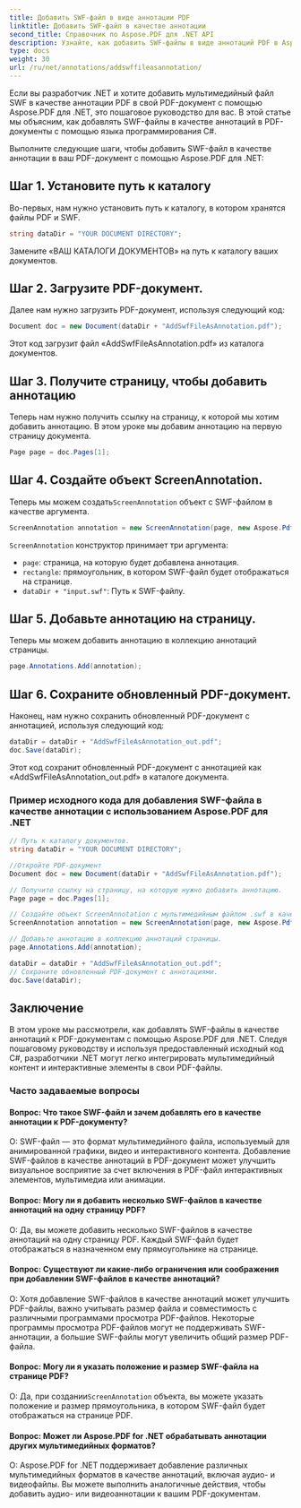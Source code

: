 ```yaml
---
title: Добавить SWF-файл в виде аннотации PDF
linktitle: Добавить SWF-файл в качестве аннотации
second_title: Справочник по Aspose.PDF для .NET API
description: Узнайте, как добавить SWF-файлы в виде аннотаций PDF в Aspose.PDF для .NET, с помощью этого пошагового руководства.
type: docs
weight: 30
url: /ru/net/annotations/addswffileasannotation/
---
```

Если вы разработчик .NET и хотите добавить мультимедийный файл SWF в качестве аннотации PDF в свой PDF-документ с помощью Aspose.PDF для .NET, это пошаговое руководство для вас. В этой статье мы объясним, как добавлять SWF-файлы в качестве аннотаций в PDF-документы с помощью языка программирования C#. 

Выполните следующие шаги, чтобы добавить SWF-файл в качестве аннотации в ваш PDF-документ с помощью Aspose.PDF для .NET:

## Шаг 1. Установите путь к каталогу

Во-первых, нам нужно установить путь к каталогу, в котором хранятся файлы PDF и SWF. 

```csharp
string dataDir = "YOUR DOCUMENT DIRECTORY";
```

Замените «ВАШ КАТАЛОГИ ДОКУМЕНТОВ» на путь к каталогу ваших документов.

## Шаг 2. Загрузите PDF-документ.

Далее нам нужно загрузить PDF-документ, используя следующий код:

```csharp
Document doc = new Document(dataDir + "AddSwfFileAsAnnotation.pdf");
```

Этот код загрузит файл «AddSwfFileAsAnnotation.pdf» из каталога документов.

## Шаг 3. Получите страницу, чтобы добавить аннотацию

Теперь нам нужно получить ссылку на страницу, к которой мы хотим добавить аннотацию. В этом уроке мы добавим аннотацию на первую страницу документа.

```csharp
Page page = doc.Pages[1];
```

## Шаг 4. Создайте объект ScreenAnnotation.

 Теперь мы можем создать`ScreenAnnotation` объект с SWF-файлом в качестве аргумента.

```csharp
ScreenAnnotation annotation = new ScreenAnnotation(page, new Aspose.Pdf.Rectangle(0, 400, 600, 700), dataDir + "input.swf");
```

`ScreenAnnotation` конструктор принимает три аргумента:

- `page`: страница, на которую будет добавлена аннотация.
- `rectangle`: прямоугольник, в котором SWF-файл будет отображаться на странице.
- `dataDir + "input.swf"`: Путь к SWF-файлу.

## Шаг 5. Добавьте аннотацию на страницу.

Теперь мы можем добавить аннотацию в коллекцию аннотаций страницы.

```csharp
page.Annotations.Add(annotation);
```

## Шаг 6. Сохраните обновленный PDF-документ.

Наконец, нам нужно сохранить обновленный PDF-документ с аннотацией, используя следующий код:

```csharp
dataDir = dataDir + "AddSwfFileAsAnnotation_out.pdf";
doc.Save(dataDir);
```

Этот код сохранит обновленный PDF-документ с аннотацией как «AddSwfFileAsAnnotation_out.pdf» в каталоге документа.

### Пример исходного кода для добавления SWF-файла в качестве аннотации с использованием Aspose.PDF для .NET

```csharp
// Путь к каталогу документов.
string dataDir = "YOUR DOCUMENT DIRECTORY";

//Откройте PDF-документ
Document doc = new Document(dataDir + "AddSwfFileAsAnnotation.pdf");

// Получите ссылку на страницу, на которую нужно добавить аннотацию.
Page page = doc.Pages[1];

// Создайте объект ScreenAnnotation с мультимедийным файлом .swf в качестве аргумента.
ScreenAnnotation annotation = new ScreenAnnotation(page, new Aspose.Pdf.Rectangle(0, 400, 600, 700), dataDir + "input.swf");

// Добавьте аннотацию в коллекцию аннотаций страницы.
page.Annotations.Add(annotation);

dataDir = dataDir + "AddSwfFileAsAnnotation_out.pdf";
// Сохраните обновленный PDF-документ с аннотациями.
doc.Save(dataDir);
```        

## Заключение

В этом уроке мы рассмотрели, как добавлять SWF-файлы в качестве аннотаций к PDF-документам с помощью Aspose.PDF для .NET. Следуя пошаговому руководству и используя предоставленный исходный код C#, разработчики .NET могут легко интегрировать мультимедийный контент и интерактивные элементы в свои PDF-файлы.

### Часто задаваемые вопросы

#### Вопрос: Что такое SWF-файл и зачем добавлять его в качестве аннотации к PDF-документу?

О: SWF-файл — это формат мультимедийного файла, используемый для анимированной графики, видео и интерактивного контента. Добавление SWF-файлов в качестве аннотаций в PDF-документ может улучшить визуальное восприятие за счет включения в PDF-файл интерактивных элементов, мультимедиа или анимации.

#### Вопрос: Могу ли я добавить несколько SWF-файлов в качестве аннотаций на одну страницу PDF?

О: Да, вы можете добавить несколько SWF-файлов в качестве аннотаций на одну страницу PDF. Каждый SWF-файл будет отображаться в назначенном ему прямоугольнике на странице.

#### Вопрос: Существуют ли какие-либо ограничения или соображения при добавлении SWF-файлов в качестве аннотаций?

О: Хотя добавление SWF-файлов в качестве аннотаций может улучшить PDF-файлы, важно учитывать размер файла и совместимость с различными программами просмотра PDF-файлов. Некоторые программы просмотра PDF-файлов могут не поддерживать SWF-аннотации, а большие SWF-файлы могут увеличить общий размер PDF-файла.

#### Вопрос: Могу ли я указать положение и размер SWF-файла на странице PDF?

 О: Да, при создании`ScreenAnnotation` объекта, вы можете указать положение и размер прямоугольника, в котором SWF-файл будет отображаться на странице PDF.

#### Вопрос: Может ли Aspose.PDF for .NET обрабатывать аннотации других мультимедийных форматов?

О: Aspose.PDF for .NET поддерживает добавление различных мультимедийных форматов в качестве аннотаций, включая аудио- и видеофайлы. Вы можете выполнить аналогичные действия, чтобы добавить аудио- или видеоаннотации к вашим PDF-документам.